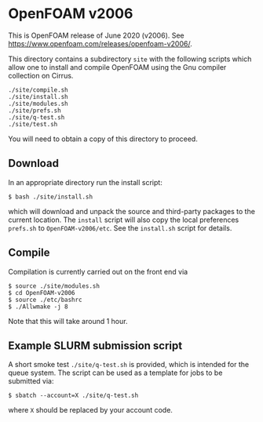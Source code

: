 # OpenFOAM v2006

This is OpenFOAM release of June 2020 (v2006).
See https://www.openfoam.com/releases/openfoam-v2006/.

This directory contains a subdirectory `site` with the
following scripts which allow one to install and compile OpenFOAM
using the Gnu compiler collection on Cirrus.
```
./site/compile.sh
./site/install.sh
./site/modules.sh
./site/prefs.sh
./site/q-test.sh
./site/test.sh
```

You will need to obtain a copy of this directory to proceed.

## Download

In an appropriate directory run the install script:
```
$ bash ./site/install.sh
```
which will download and unpack the source and third-party packages to the
current location. The `install` script will also copy the local
preferences `prefs.sh` to `OpenFOAM-v2006/etc`. See
the `install.sh` script for details.

## Compile

Compilation is currently carried out on the front end via
```
$ source ./site/modules.sh
$ cd OpenFOAM-v2006
$ source ./etc/bashrc
$ ./Allwmake -j 8
```
Note that this will take around 1 hour.

## Example SLURM submission script

A short smoke test `./site/q-test.sh` is provided, which is intended for the
queue system. The script can be used as a template for jobs to be
submitted via:
```
$ sbatch --account=X ./site/q-test.sh
```
where `X` should be replaced by your account code.
